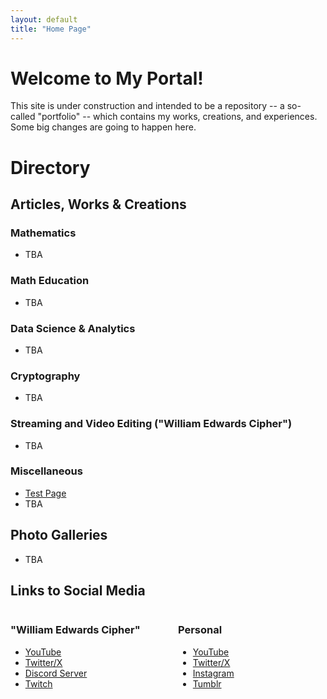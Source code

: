 ```yaml
---
layout: default
title: "Home Page"
---
```


# Welcome to My Portal!

This site is under construction and intended to be a repository -- a so-called "portfolio" -- which contains my works, creations, and experiences. Some big changes are going to happen here.

# Directory

## Articles, Works & Creations

### Mathematics

* TBA

### Math Education

* TBA

### Data Science & Analytics

* TBA

### Cryptography

* TBA

### Streaming and Video Editing ("William Edwards Cipher")

* TBA

### Miscellaneous

* [Test Page](./Content/TestingMaterials/test.html)
* TBA

## Photo Galleries

* TBA

## Links to Social Media

<div style="display: flex; gap: 2rem;">

  <div style="flex: 1;">
    <h3>"William Edwards Cipher"</h3>
    <p>
      <ul>
        <li> <a href="https://youtube.com/@TheEdwardsCipher">YouTube</a> </li>
        <li> <a href="https://x.com/YeEdwardsCipher">Twitter/X</a> </li>
        <li> <a href="https://discord.gg/9eeMxgU5Gq">Discord Server</a> </li>
        <li> <a href="https://www.twitch.tv/theedwardscipher">Twitch</a> </li>
      </ul>
    </p>
  </div>

  <div style="flex: 1;">
    <h3>Personal</h3>
    <p>
      <ul>
        <li> <a href="https://youtube.com/@TheOtherCiphbruh">YouTube</a> </li>
        <li> <a href="https://x.com/YeOtherCiphbruh">Twitter/X</a> </li>
        <li> <a href="https://www.instagram.com/theedwardscipher/">Instagram</a> </li>
        <li> <a href="https://www.tumblr.com/theedwardsciphbruh">Tumblr</a> </li>
      </ul>
    </p>
  </div>

</div>